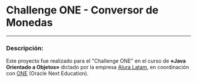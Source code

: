 # Challenge ONE - Conversor de Monedas

---

### Descripción:
Este proyecto fue realizado para el "Challenge ONE" en el curso de **«Java Orientado a Objetos»** dictado por la empresa [Alura Latam](https://www.aluracursos.com/), en coordinación con [ONE](https://www.oracle.com/ar/education/oracle-next-education/)  (Oracle Next Education).
